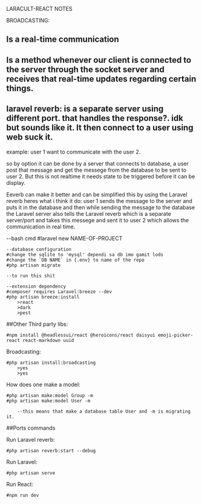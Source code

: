LARACULT-REACT NOTES

BROADCASTING:
## Is a real-time communication
## Is a method whenever our client is connected to the server through the socket server and receives that real-time updates regarding certain things.

## laravel reverb: is a separate server using different port. that handles the response?. idk but sounds like it. It then connect to a user using web suck it.

example:
user 1 want to communicate with the user 2.

so by option it can be done by a server that connects to database, a user post that message and get the messege from the database to be sent to user 2.
But this is not realtime it needs state to be triggered before it can be display.

Eeverb can make it better and can be simplified this by using the Laravel reverb heres what i think it do:
user 1 sends the message to the server and puts it in the database and then while sending the message to the database the Laravel server also tells the Laravel reverb which is a separate server/port and takes this messege and sent it to user 2 which allows the communication in real time.


--bash cmd
#laravel new NAME-OF-PROJECT

    --database configuration
    #change the sqlite to 'mysql' dependi sa db imo gamit lods
    #change the `DB NAME` in {.env} to name of the repo
    #php artisan migrate

    --to run this shit

    --extension dependency
    #composer requires Laravel:breeze --dev
    #php artisan breeze:install
    	>react
    	>dark
    	>pest

##Other Third party libs:

    #npm install @headlessui/react @heroicons/react daisyui emoji-picker-react react-markdown uuid

Broadcasting:

    #php artisan install:broadcasting
    	>yes
    	>yes

How does one make a model:

    #php artisan make:model Group -m
    #php artisan make:model User -m

    	--this means that make a database table User and -m is migrating it.

##Ports commands

Run Laravel reverb:

    #php artisan reverb:start --debug

Run Laravel:

    #php artisan serve

Run React:

    #npm run dev
